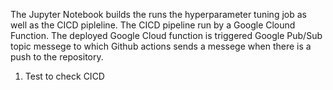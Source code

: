 The Jupyter Notebook builds the runs the hyperparameter tuning job as well as the CICD pipleline. The CICD pipeline run by a Google Clound Function. The deployed Google Cloud function is triggered Google Pub/Sub topic messege to which Github actions sends a messege when there is a push to the repository.

1. Test to check CICD
